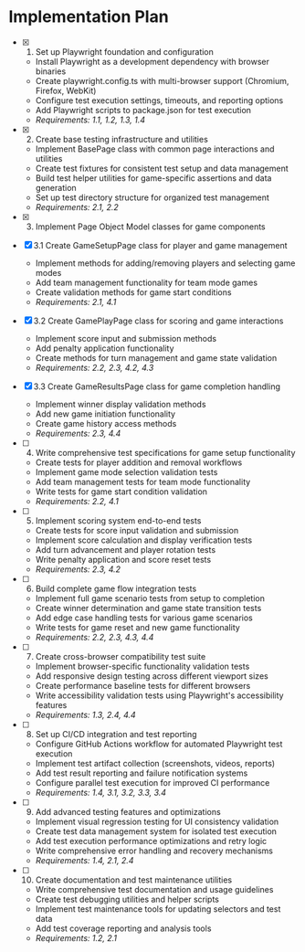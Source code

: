 <!-- @format -->

# Implementation Plan

- [x] 1. Set up Playwright foundation and configuration
  - Install Playwright as a development dependency with browser binaries
  - Create playwright.config.ts with multi-browser support (Chromium, Firefox, WebKit)
  - Configure test execution settings, timeouts, and reporting options
  - Add Playwright scripts to package.json for test execution
  - _Requirements: 1.1, 1.2, 1.3, 1.4_

- [x] 2. Create base testing infrastructure and utilities
  - Implement BasePage class with common page interactions and utilities
  - Create test fixtures for consistent test setup and data management
  - Build test helper utilities for game-specific assertions and data generation
  - Set up test directory structure for organized test management
  - _Requirements: 2.1, 2.2_

- [x] 3. Implement Page Object Model classes for game components

- [x] 3.1 Create GameSetupPage class for player and game management
  - Implement methods for adding/removing players and selecting game modes
  - Add team management functionality for team mode games
  - Create validation methods for game start conditions
  - _Requirements: 2.1, 4.1_

- [x] 3.2 Create GamePlayPage class for scoring and game interactions
  - Implement score input and submission methods
  - Add penalty application functionality
  - Create methods for turn management and game state validation
  - _Requirements: 2.2, 2.3, 4.2, 4.3_

- [x] 3.3 Create GameResultsPage class for game completion handling
  - Implement winner display validation methods
  - Add new game initiation functionality
  - Create game history access methods
  - _Requirements: 2.3, 4.4_

- [ ] 4. Write comprehensive test specifications for game setup functionality
  - Create tests for player addition and removal workflows
  - Implement game mode selection validation tests
  - Add team management tests for team mode functionality
  - Write tests for game start condition validation
  - _Requirements: 2.2, 4.1_

- [ ] 5. Implement scoring system end-to-end tests
  - Create tests for score input validation and submission
  - Implement score calculation and display verification tests
  - Add turn advancement and player rotation tests
  - Write penalty application and score reset tests
  - _Requirements: 2.3, 4.2_

- [ ] 6. Build complete game flow integration tests
  - Implement full game scenario tests from setup to completion
  - Create winner determination and game state transition tests
  - Add edge case handling tests for various game scenarios
  - Write tests for game reset and new game functionality
  - _Requirements: 2.2, 2.3, 4.3, 4.4_

- [ ] 7. Create cross-browser compatibility test suite
  - Implement browser-specific functionality validation tests
  - Add responsive design testing across different viewport sizes
  - Create performance baseline tests for different browsers
  - Write accessibility validation tests using Playwright's accessibility features
  - _Requirements: 1.3, 2.4, 4.4_

- [ ] 8. Set up CI/CD integration and test reporting
  - Configure GitHub Actions workflow for automated Playwright test execution
  - Implement test artifact collection (screenshots, videos, reports)
  - Add test result reporting and failure notification systems
  - Configure parallel test execution for improved CI performance
  - _Requirements: 1.4, 3.1, 3.2, 3.3, 3.4_

- [ ] 9. Add advanced testing features and optimizations
  - Implement visual regression testing for UI consistency validation
  - Create test data management system for isolated test execution
  - Add test execution performance optimizations and retry logic
  - Write comprehensive error handling and recovery mechanisms
  - _Requirements: 1.4, 2.1, 2.4_

- [ ] 10. Create documentation and test maintenance utilities
  - Write comprehensive test documentation and usage guidelines
  - Create test debugging utilities and helper scripts
  - Implement test maintenance tools for updating selectors and test data
  - Add test coverage reporting and analysis tools
  - _Requirements: 1.2, 2.1_
